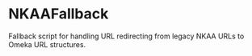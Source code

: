 # NKAAFallback
Fallback script for handling URL redirecting from legacy NKAA URLs to Omeka URL structures.
